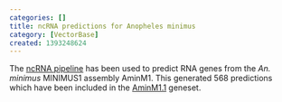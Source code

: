 ```yaml
---
categories: []
title: ncRNA predictions for Anopheles minimus
category: [VectorBase]
created: 1393248624
---
```

The <a href="/info/genome/genebuild/ncrna.html">ncRNA pipeline</a> has been used to predict RNA genes from the <em>An. minimus</em> MINIMUS1 assembly AminM1. This generated 568 predictions which have been included in the <a href="/organisms/anopheles-minimus/minimus1/AminM1.1">AminM1.1</a> geneset.
